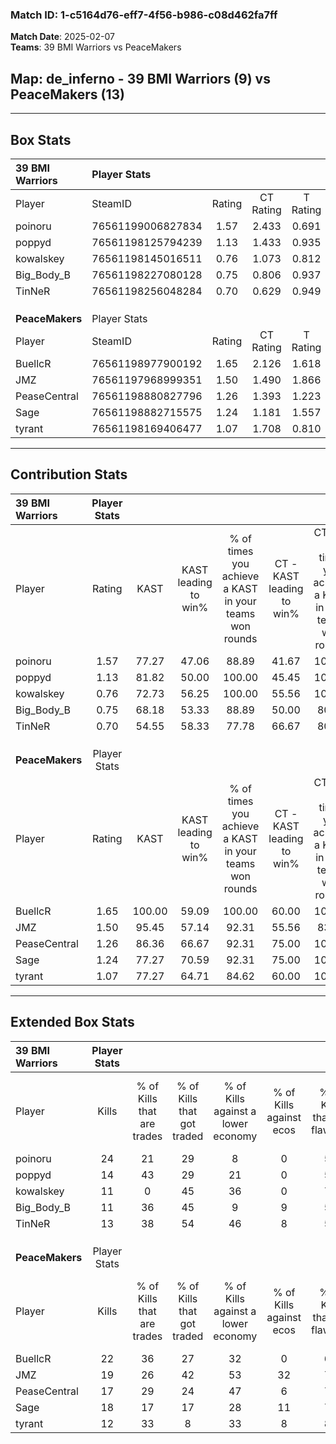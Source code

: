 ### Match ID: 1-c5164d76-eff7-4f56-b986-c08d462fa7ff  
**Match Date**: 2025-02-07  
**Teams**: 39 BMI Warriors vs PeaceMakers  

## **Map**: de_inferno - 39 BMI Warriors (9) vs PeaceMakers (13)  
---  

## Box Stats  

| **39 BMI Warriors** | Player Stats      |        |           |          |        |       |       |         |        |      |     |
| :- | :- | :-: | :-: | :-: | :-: | :-: | :-: | :-: | :-: | :-: | :-: |
| Player              | SteamID           | Rating | CT Rating | T Rating |  KAST  |  ADR  | Kills | Assists | Deaths | K/D  | HS% |
| poinoru             | 76561199006827834 |  1.57  |   2.433   |  0.691   | 77.27  | 111.9 |  24   |    6    |   16   | 1.50 | 66  |
| poppyd              | 76561198125794239 |  1.13  |   1.433   |  0.935   | 81.82  | 80.9  |  14   |    5    |   15   | 0.93 | 57  |
| kowalskey           | 76561198145016511 |  0.76  |   1.073   |  0.812   | 72.73  | 60.4  |  11   |    6    |   20   | 0.55 | 72  |
| Big_Body_B          | 76561198227080128 |  0.75  |   0.806   |  0.937   | 68.18  | 53.6  |  11   |    5    |   18   | 0.61 | 36  |
| TinNeR              | 76561198256048284 |  0.70  |   0.629   |  0.949   | 54.55  | 62.1  |  13   |    3    |   20   | 0.65 | 38  |
|                     |                   |        |           |          |        |       |       |         |        |      |     |
|                     |                   |        |           |          |        |       |       |         |        |      |     |
|                     |                   |        |           |          |        |       |       |         |        |      |     |
| **PeaceMakers**     | Player Stats      |        |           |          |        |       |       |         |        |      |     |
| Player              | SteamID           | Rating | CT Rating | T Rating |  KAST  |  ADR  | Kills | Assists | Deaths | K/D  | HS% |
| BuellcR             | 76561198977900192 |  1.65  |   2.126   |  1.618   | 100.00 | 93.0  |  22   |    7    |   14   | 1.57 | 54  |
| JMZ                 | 76561197968999351 |  1.50  |   1.490   |  1.866   | 95.45  | 96.4  |  19   |   11    |   15   | 1.27 | 31  |
| PeaseCentral        | 76561198880827796 |  1.26  |   1.393   |  1.223   | 86.36  | 60.3  |  17   |    5    |   13   | 1.31 | 23  |
| Sage                | 76561198882715575 |  1.24  |   1.181   |  1.557   | 77.27  | 86.7  |  18   |    4    |   16   | 1.13 | 72  |
| tyrant              | 76561198169406477 |  1.07  |   1.708   |  0.810   | 77.27  | 90.5  |  12   |   16    |   16   | 0.75 | 75  |
---  

## Contribution Stats  

| **39 BMI Warriors** | Player Stats |        |                      |                                                        |                           |                                                             |                          |                                                            |
| :- | :-: | :-: | :-: | :-: | :-: | :-: | :-: | :-: |
| Player              |    Rating    |  KAST  | KAST leading to win% | % of times you achieve a KAST in your teams won rounds | CT - KAST leading to win% | CT - % of times you achieve a KAST in your teams won rounds | T - KAST leading to win% | T - % of times you achieve a KAST in your teams won rounds |
| poinoru             |     1.57     | 77.27  |        47.06         |                         88.89                          |           41.67           |                           100.00                            |          60.00           |                           75.00                            |
| poppyd              |     1.13     | 81.82  |        50.00         |                         100.00                         |           45.45           |                           100.00                            |          57.14           |                           100.00                           |
| kowalskey           |     0.76     | 72.73  |        56.25         |                         100.00                         |           55.56           |                           100.00                            |          57.14           |                           100.00                           |
| Big_Body_B          |     0.75     | 68.18  |        53.33         |                         88.89                          |           50.00           |                            80.00                            |          57.14           |                           100.00                           |
| TinNeR              |     0.70     | 54.55  |        58.33         |                         77.78                          |           66.67           |                            80.00                            |          50.00           |                           75.00                            |
|                     |              |        |                      |                                                        |                           |                                                             |                          |                                                            |
|                     |              |        |                      |                                                        |                           |                                                             |                          |                                                            |
|                     |              |        |                      |                                                        |                           |                                                             |                          |                                                            |
| **PeaceMakers**     | Player Stats |        |                      |                                                        |                           |                                                             |                          |                                                            |
| Player              |    Rating    |  KAST  | KAST leading to win% | % of times you achieve a KAST in your teams won rounds | CT - KAST leading to win% | CT - % of times you achieve a KAST in your teams won rounds | T - KAST leading to win% | T - % of times you achieve a KAST in your teams won rounds |
| BuellcR             |     1.65     | 100.00 |        59.09         |                         100.00                         |           60.00           |                           100.00                            |          58.33           |                           100.00                           |
| JMZ                 |     1.50     | 95.45  |        57.14         |                         92.31                          |           55.56           |                            83.33                            |          58.33           |                           100.00                           |
| PeaseCentral        |     1.26     | 86.36  |        66.67         |                         92.31                          |           75.00           |                           100.00                            |          60.00           |                           85.71                            |
| Sage                |     1.24     | 77.27  |        70.59         |                         92.31                          |           75.00           |                           100.00                            |          66.67           |                           85.71                            |
| tyrant              |     1.07     | 77.27  |        64.71         |                         84.62                          |           60.00           |                           100.00                            |          71.43           |                           71.43                            |
---  

## Extended Box Stats  

| **39 BMI Warriors** | Player Stats |                            |                            |                                    |                         |                              |                                 |        |                             |                                     |                          |                               |                            |
| :- | :-: | :-: | :-: | :-: | :-: | :-: | :-: | :-: | :-: | :-: | :-: | :-: | :-: |
| Player              |    Kills     | % of Kills that are trades | % of Kills that got traded | % of Kills against a lower economy | % of Kills against ecos | % of Kills that are flawless | % of Kills that are close duels | Deaths | % of Deaths that get traded | % of Deaths against a lower economy | % of Deaths against ecos | % of Deaths that are flawless | % of Deaths that are close |
| poinoru             |      24      |             21             |             29             |                 8                  |            0            |              54              |                4                |   16   |             19              |                 13                  |            6             |              81               |             0              |
| poppyd              |      14      |             43             |             29             |                 21                 |            0            |              50              |               21                |   15   |             27              |                 20                  |            7             |              67               |             7              |
| kowalskey           |      11      |             0              |             45             |                 36                 |            0            |              73              |                9                |   20   |             40              |                 25                  |            5             |              65               |             10             |
| Big_Body_B          |      11      |             36             |             45             |                 9                  |            9            |              55              |                9                |   18   |             22              |                 22                  |            6             |              83               |             0              |
| TinNeR              |      13      |             38             |             54             |                 46                 |            8            |              54              |               23                |   20   |             15              |                 20                  |            5             |              70               |             0              |
|                     |              |                            |                            |                                    |                         |                              |                                 |        |                             |                                     |                          |                               |                            |
|                     |              |                            |                            |                                    |                         |                              |                                 |        |                             |                                     |                          |                               |                            |
|                     |              |                            |                            |                                    |                         |                              |                                 |        |                             |                                     |                          |                               |                            |
| **PeaceMakers**     | Player Stats |                            |                            |                                    |                         |                              |                                 |        |                             |                                     |                          |                               |                            |
| Player              |    Kills     | % of Kills that are trades | % of Kills that got traded | % of Kills against a lower economy | % of Kills against ecos | % of Kills that are flawless | % of Kills that are close duels | Deaths | % of Deaths that get traded | % of Deaths against a lower economy | % of Deaths against ecos | % of Deaths that are flawless | % of Deaths that are close |
| BuellcR             |      22      |             36             |             27             |                 32                 |            0            |              64              |                5                |   14   |             36              |                 43                  |            7             |              64               |             7              |
| JMZ                 |      19      |             26             |             42             |                 53                 |           32            |              74              |                0                |   15   |             53              |                 33                  |            0             |              40               |             20             |
| PeaseCentral        |      17      |             29             |             24             |                 47                 |            6            |              71              |                6                |   13   |             23              |                 54                  |            8             |              69               |             8              |
| Sage                |      18      |             17             |             17             |                 28                 |           11            |              78              |                6                |   16   |             38              |                 38                  |            6             |              63               |             13             |
| tyrant              |      12      |             33             |             8              |                 33                 |            8            |              83              |                0                |   16   |             38              |                 31                  |            6             |              44               |             13             |
